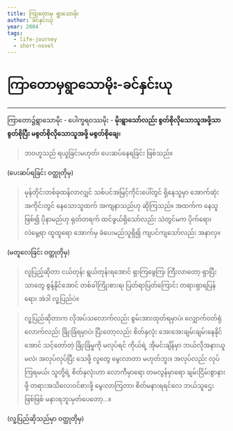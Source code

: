```yaml
---
title: ကြာတောမှ ရွာသောမိုး
author: ခင်နှင်းယု
year: 2004
tags:
  - life-journey
  - short-novel
---
```

# ကြာတောမှရွာသောမိုး-ခင်နှင်းယု
---

ကြာတော၌ရွာသောမိုး - ပေါက္ခရဝဿမိုး - **မိုးရွာသော််လည်း စွတ်စိုလိုသောသူအဖို့သာ စွတ်စိုပြီး မစွတ်စိုလိုသောသူအဖို့ မစွတ်စိုချေ**။

> ဘဝဟူသည် ရယူခြင်းမဟုတ်၊ ပေးဆပ်နေရခြင်း ဖြစ်သည်။

(ပေးဆပ်ရခြင်း ဝတ္ထုတိုမှ)

>  မုန်တိုင်းတစ်ခုထန်လာလျှင် သစ်ပင်အမြင့်ကိုင်းပေါ်တွင် ရှိနေသူမှာ အောက်ဆုံးအကိုင်းတွင် နေသောသူထက် အကျနာသည်ဟု  ဆိုကြသည်။ အထက်က နေသူဖြစ်၍ ပိုနာမည်ဟု ရုတ်တရက်  ထင်ဖွယ်ရှိသော်လည်း သဲတွင်မက ပိုက်ရော၊ လဲမွေ့ရာ ထူထူရော အောက်မှ ခံပေးမည်သူရှိ၍ ကျပင်ကျသော်လည်း အနာလှ။ 

(မတူလေခြင်း ဝတ္ထုတိုမှ)

> လူပြည့်ဆိုတာ ငယ်တုန်း ရွယ်တုန်းရအောင် ရှာကြဖွေကြ၊ ကြီးလာတော့ ရှာပြီးသာတွေ စွန့်နိုင်အောင် တစ်ခါကြိုးစားရ၊ ပြတ်ရာပြတ်ကြောင်း တရားရှာရပြန်ရော၊ အဲဒါ လူ့ပြည်ပဲ။

> လူ့ပြည်ဆိုတာက လိုအပ်သလောက်လည်း စွမ်းအားထုတ်ရမှာပဲ၊ လျှောက်ဝတ်ရုံလောက်လည်း ခြိုးခြံရမှာပဲ၊ ပြီးတော့လည်း စိတ်နှလုံး အေးအေးချမ်းချမ်းနေနိုင်အောင် သင့်တော်တဲ့ ခြိုးခြံမှုကို မလုပ်ရင် ကိုယ်ရဲ့ အိုမင်းချိန်မှာ ဘယ်လိုအနားယူမလဲ၊ အလုပ်လုပ်ပြီး သေဖို့ လူတွေ မွေးလာတာ မဟုတ်ဘူး။ အလုပ်လည်း လုပ်ကြရမယ်၊ သူတို့ရဲ့ စိတ်နှလုံးဟာ လောကီမှာရော တမလွန်မှာရော ချမ်းငြိမ်းစွာနားဖို့ တရားအသိလေးဝင်စားဖို့ မွေးလာကြတာ၊ စိတ်မနားရရင်လေ ဘယ်သူဌေးဖြစ်ဖြစ် မနားရဘူးမှတ်ပေတော့...။

(လူ့ပြည်ဆိုသည်မှာ ဝတ္ထုတိုမှ)